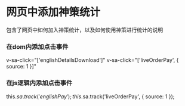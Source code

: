 <!-- 模块大标题 -->
# 网页中添加神策统计
<!-- 模块说明 -->
包含了网页中如何加入神策统计，以及如何使用神策进行统计的说明


<!-- 如何将神策统计嵌入项目中 -->
### 在dom内添加点击事件
v-sa-click="['englishDetailsDownload']"
v-sa-click="['liveOrderPay', { source: 1 }]"

### 在js逻辑内添加点击事件
this.$sa.track('englishPay');
this.$sa.track('liveOrderPay', { source: 1 });
